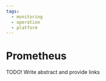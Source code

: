 ```yaml
---
tags:
  - monitoring
  - operation
  - platform
---
```

# Prometheus

TODO! Write abstract and provide links